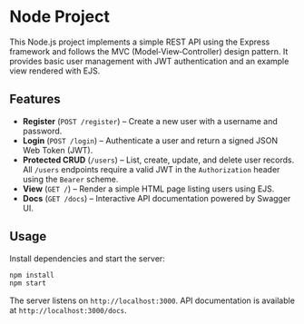 # Node Project

This Node.js project implements a simple REST API using the Express framework and follows the MVC (Model‑View‑Controller) design pattern. It provides basic user management with JWT authentication and an example view rendered with EJS.

## Features

* **Register** (`POST /register`) – Create a new user with a username and password.
* **Login** (`POST /login`) – Authenticate a user and return a signed JSON Web Token (JWT).
* **Protected CRUD** (`/users`) – List, create, update, and delete user records. All `/users` endpoints require a valid JWT in the `Authorization` header using the `Bearer` scheme.
* **View** (`GET /`) – Render a simple HTML page listing users using EJS.
* **Docs** (`GET /docs`) – Interactive API documentation powered by Swagger UI.

## Usage

Install dependencies and start the server:

```bash
npm install
npm start
```

The server listens on `http://localhost:3000`.
API documentation is available at `http://localhost:3000/docs`.
